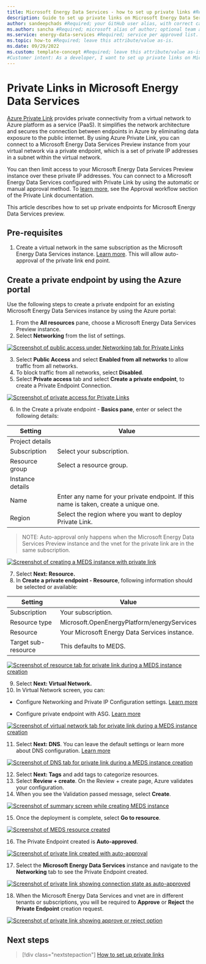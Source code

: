```yaml
---
title: Microsoft Energy Data Services - how to set up private links #Required; page title is displayed in search results. Include the brand.
description: Guide to set up private links on Microsoft Energy Data Services #Required; article description that is displayed in search results. 
author: sandeepchads #Required; your GitHub user alias, with correct capitalization.
ms.author: sancha #Required; microsoft alias of author; optional team alias.
ms.service: energy-data-services #Required; service per approved list. slug assigned by ACOM.
ms.topic: how-to #Required; leave this attribute/value as-is.
ms.date: 09/29/2022
ms.custom: template-concept #Required; leave this attribute/value as-is.
#Customer intent: As a developer, I want to set up private links on Microsoft Energy Data Services
---
```


# Private Links in Microsoft Energy Data Services
[Azure Private Link](../private-link/private-link-overview.md) provides private connectivity from a virtual network to Azure platform as a service (PaaS). It simplifies the network architecture and secures the connection between endpoints in Azure by eliminating data exposure to the public internet.
By using Azure Private Link, you can connect to a Microsoft Energy Data Services Preview instance from your virtual network via a private endpoint, which is a set of private IP addresses in a subnet within the virtual network.


You can then limit access to your Microsoft Energy Data Services Preview instance over these private IP addresses. 
You can connect to a Microsoft Energy Data Services configured with Private Link by using the automatic or manual approval method. To [learn more](../private-link/private-endpoint-overview.md#access-to-a-private-link-resource-using-approval-workflow), see the Approval workflow section of the Private Link documentation.


This article describes how to set up private endpoints for Microsoft Energy Data Services preview. 

## Pre-requisites

1.	Create a virtual network in the same subscription as the Microsoft Energy Data Services instance. [Learn more](../virtual-network/quick-create-portal.md). This will allow auto-approval of the private link end point.

## Create a private endpoint by using the Azure portal

Use the following steps to create a private endpoint for an existing Microsoft Energy Data Services instance by using the Azure portal:
1.	From the **All resources** pane, choose a Microsoft Energy Data Services Preview instance.
2.	Select **Networking** from the list of settings.
 
   [![Screenshot of public access under Networking tab for Private Links](media/how-to-manage-private-links/pvtlink-1Networking.png)](media/how-to-manage-private-links/pvtlink-1Networking.png#lightbox)
  
   
3.	Select **Public Access** and select **Enabled from all networks** to allow traffic from all networks.
4.	To block traffic from all networks, select **Disabled**.
5.	Select **Private access** tab and select **Create a private endpoint**, to create a Private Endpoint Connection.
 
 [![Screenshot of private access for Private Links](media/how-to-manage-private-links/pvtlink-2create-private-endpoint.png)](media/how-to-manage-private-links/pvtlink-2create-private-endpoint.png#lightbox)
 
6.	In the Create a private endpoint - **Basics pane**, enter or select the following details:


|Setting|	Value|
|--------|-----|
|Project details|
|Subscription|	Select your subscription.|
|Resource group|	Select a resource group.|
|Instance details|	
|Name|	Enter any name for your private endpoint. If this name is taken, create a unique one.|
|Region|	Select the region where you want to deploy Private Link. |
	
> NOTE: Auto-approval only happens when the Microsoft Energy Data Services Preview instance and the vnet for the private link are in the same subscription.

[![Screenshot of creating a MEDS instance with private link](media/how-to-manage-private-links/pvtlink-3basics.png)](media/how-to-manage-private-links/pvtlink-3basics.png#lightbox)

7.	Select **Next: Resource.**
8.	In **Create a private endpoint - Resource**, following information should be selected or available:

|Setting |	Value |
|--------|--------|
|Subscription|	Your subscription.|
|Resource type|	Microsoft.OpenEnergyPlatform/energyServices|
|Resource	|Your Microsoft Energy Data Services instance.|
|Target sub-resource|	This defaults to MEDS. |
	
[![Screenshot of resource tab for private link during a MEDS instance creation](media/how-to-manage-private-links/pvtlink-4resource.png)](media/how-to-manage-private-links/pvtlink-4resource.png#lightbox)

 
9.	Select **Next: Virtual Network.**
10.	In Virtual Network screen, you can:

* Configure Networking and Private IP Configuration settings. [Learn more](../private-link/create-private-endpoint-portal.md#create-a-private-endpoint)

* Configure private endpoint with ASG. [Learn more](../private-link/configure-asg-private-endpoint.md#create-private-endpoint-with-an-asg)

[![Screenshot of virtual network tab for private link during a MEDS instance creation](media/how-to-manage-private-links/pvtlink-4virtualnetwork.png)](media/how-to-manage-private-links/pvtlink-4virtualnetwork.png#lightbox)


11.	Select **Next: DNS**. You can leave the default settings or learn more about DNS configuration. [Learn more](../private-link/private-endpoint-overview.md#dns-configuration)


[![Screenshot of DNS tab for private link during a MEDS instance creation](media/how-to-manage-private-links/pvtlink-5dns.png)](media/how-to-manage-private-links/pvtlink-5dns.png#lightbox)

12.	Select **Next: Tags** and add tags to categorize resources.
13.	Select **Review + create**. On the Review + create page, Azure validates your configuration.
14.	When you see the Validation passed message, select **Create**.

[![Screenshot of summary screen while creating MEDS instance](media/how-to-manage-private-links/pvtlink-6review.png)](media/how-to-manage-private-links/pvtlink-6review.png#lightbox)

 
15.	 Once the deployment is complete, select **Go to resource**. 

[![Screenshot of MEDS resource created](media/how-to-manage-private-links/pvtlink-7deploy.png)](media/how-to-manage-private-links/pvtlink-7deploy.png#lightbox)
 
 
16.	The Private Endpoint created is **Auto-approved**.

[![Screenshot of private link created with auto-approval](media/how-to-manage-private-links/pvtlink-8request-response.png)](media/how-to-manage-private-links/pvtlink-8request-response.png#lightbox)
 
17.	Select the **Microsoft Energy Data Services** instance and navigate to the **Networking** tab to see the Private Endpoint created.

[![Screenshot of private link showing connection state as auto-approved](media/how-to-manage-private-links/pvtlink-9auto-approved.png)](media/how-to-manage-private-links/pvtlink-9auto-approved.png#lightbox)


18.	When the Microsoft Energy Data Services and vnet are in different tenants or subscriptions, you will be required to **Approve** or **Reject** the **Private Endpoint** creation request. 

[![Screenshot of private link showing approve or reject option](media/how-to-manage-private-links/pvtlink-10awaitingapproval.png)](media/how-to-manage-private-links/pvtlink-10awaitingapproval.png#lightbox)


## Next steps
<!-- Add a context sentence for the following links -->
> [!div class="nextstepaction"]
> [How to set up private links](how-to-manage-data-security-and-encryption.md)
